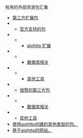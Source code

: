 有用的外部资源包汇集

* <a href="https://hubertroy.gitbooks.io/aiohttp-chinese-documentation/content/aiohttp%E6%96%87%E6%A1%A3/ExternalSources.html">第三方扩展包</a>
* - <a href="https://hubertroy.gitbooks.io/aiohttp-chinese-documentation/content/aiohttp%E6%96%87%E6%A1%A3/ExternalSources.html#官方支持的包">官方支持的包</a>
* - - <a href="https://hubertroy.gitbooks.io/aiohttp-chinese-documentation/content/aiohttp%E6%96%87%E6%A1%A3/ExternalSources.html#aiohttp扩展">aiohttp 扩展</a>
* - - <a href="https://hubertroy.gitbooks.io/aiohttp-chinese-documentation/content/aiohttp%E6%96%87%E6%A1%A3/ExternalSources.html#数据库相关">数据库相关</a>
* - - <a href="https://hubertroy.gitbooks.io/aiohttp-chinese-documentation/content/aiohttp%E6%96%87%E6%A1%A3/ExternalSources.html#其他工具">其他工具</a>
* - <a href="https://hubertroy.gitbooks.io/aiohttp-chinese-documentation/content/aiohttp%E6%96%87%E6%A1%A3/ExternalSources.html#很赞的第三方包">很赞的第三方包</a>
* - - <a href="https://hubertroy.gitbooks.io/aiohttp-chinese-documentation/content/aiohttp%E6%96%87%E6%A1%A3/ExternalSources.html#数据库相关">数据库相关</a>
* - <a href="https://hubertroy.gitbooks.io/aiohttp-chinese-documentation/content/aiohttp%E6%96%87%E6%A1%A3/ExternalSources.html#其他工具">其他工具 </a>
* <a href="https://aiohttp.readthedocs.io/en/stable/built_with.html">使用aiohttp创建的其他类型的包。</a>
* <a href="https://aiohttp.readthedocs.io/en/stable/powered_by.html">基于aiohttp的网站。</a>